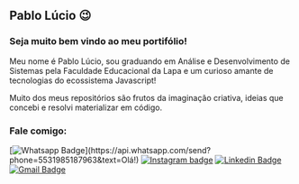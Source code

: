 ## Pablo Lúcio :wink: 

### Seja muito bem vindo ao meu portifólio!

Meu nome é Pablo Lúcio, sou graduando em Análise e Desenvolvimento de Sistemas pela Faculdade Educacional da Lapa e um curioso amante de tecnologias do ecossistema Javascript!

Muito dos meus repositórios são frutos da imaginação criativa, ideias que concebi e resolvi materializar em código.

### Fale comigo:

[![Whatsapp Badge](https://img.shields.io/badge/-Whatsapp-4CA143?style=flat-square&labelColor=4CA143&logo=whatsapp&logoColor=white&link=https://api.whatsapp.com/send?phone=5585992681698&text=Olá!)](https://api.whatsapp.com/send?phone=5531985187963&text=Olá!)
[![Instagram badge](https://img.shields.io/badge/-Instagram-dc5273?style=flat-square&logo=Instagram&logoColor=white&link=https://www.instagram.com/pablolucio19)](https://www.instagram.com/pablolucio19)
[![Linkedin Badge](https://img.shields.io/badge/-LinkedIn-blue?style=flat-square&logo=Linkedin&logoColor=white&link=https://www.linkedin.com/in/pablo-santana-76b521156/)](https://www.linkedin.com/in/pablo-santana-76b521156/)
[![Gmail Badge](https://img.shields.io/badge/-Gmail-c14438?style=flat-square&logo=Gmail&logoColor=white&link=mailto:pablojmde@gmail.com)](mailto:pablojmde@gmail.com)
